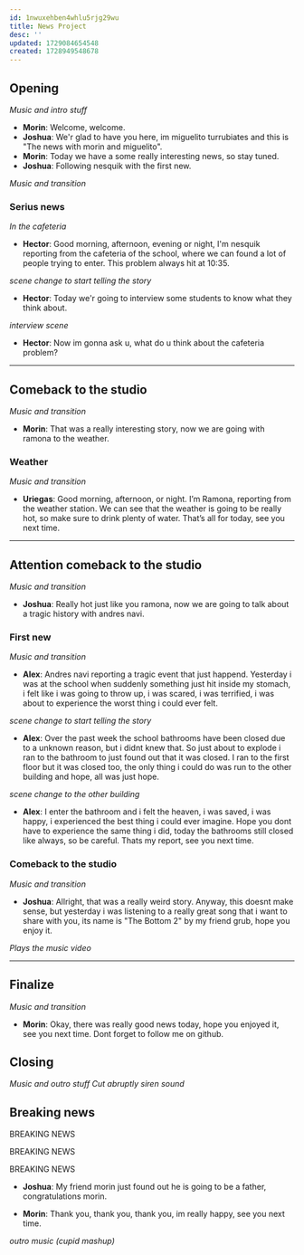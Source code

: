 ```yaml
---
id: 1nwuxehben4whlu5rjg29wu
title: News Project
desc: ''
updated: 1729084654548
created: 1728949548678
---
```

## Opening

_Music and intro stuff_

- **Morin**: Welcome, welcome.
- **Joshua**: We'r glad to have you here, im miguelito turrubiates and this is "The news with morin and miguelito".
- **Morin**: Today we have a some really interesting news, so stay tuned.
- **Joshua**: Following nesquik with the first new.

_Music and transition_

### Serius news

_In the cafeteria_

- **Hector**: Good morning, afternoon, evening or night, I'm nesquik reporting from the cafeteria of the school, where we can found a lot of people trying to enter. This problem always hit at 10:35. 

_scene change to start telling the story_

- **Hector**: Today we'r going to interview some students to know what they think about.

_interview scene_

- **Hector**: Now im gonna ask u, what do u think about the cafeteria problem?

---

## Comeback to the studio

_Music and transition_

- **Morin**: That was a really interesting story, now we are going with ramona to the weather.

### Weather

_Music and transition_

- **Uriegas**: Good morning, afternoon, or night. I’m Ramona, reporting from the weather station. We can see that the weather is going to be really hot, so make sure to drink plenty of water. That’s all for today, see you next time.

---
## Attention comeback to the studio
_Music and transition_

- **Joshua**: Really hot just like you ramona, now we are going to talk about a tragic history with andres navi.

### First new

_Music and transition_

- **Alex**: Andres navi reporting a tragic event that just happend.
Yesterday i was at the school when suddenly something just hit inside my stomach, i felt like i was going to throw up, i was scared, i was terrified, i was about to experience the worst thing i could ever felt.

_scene change to start telling the story_

- **Alex**: Over the past week the school bathrooms have been closed due to a unknown reason, but i didnt knew that. So just about to explode i ran to the bathroom to just found out that it was closed. I ran to the first floor but it was closed too, the only thing i could do was run to the other building and hope, all was just hope.

_scene change to the other building_

- **Alex**: I enter the bathroom and i felt the heaven, i was saved, i was happy, i experienced the best thing i could ever imagine.
Hope you dont have to experience the same thing i did, today the bathrooms still closed like always, so be careful.
Thats my report, see you next time.

### Comeback to the studio

_Music and transition_

- **Joshua**: Allright, that was a really weird story. Anyway, this doesnt make sense, but yesterday i was listening to a really great song that i want to share with you, its name is "The Bottom 2" by my friend grub, hope you enjoy it.

_Plays the music video_

---
## Finalize

_Music and transition_

- **Morin**: Okay, there was really good news today, hope you enjoyed it, see you next time. Dont forget to follow me on github.

## Closing
_Music and outro stuff_
_Cut abruptly_
_siren sound_

## Breaking news
BREAKING NEWS

BREAKING NEWS

BREAKING NEWS

- **Joshua**: My friend morin just found out he is going to be a father, congratulations morin.

- **Morin**: Thank you, thank you, thank you, im really happy, see you next time.

_outro music (cupid mashup)_